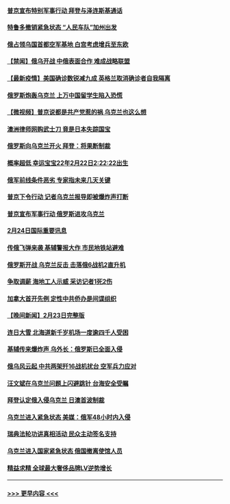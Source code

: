 #### [普京宣布特别军事行动 拜登与泽连斯基通话](../pages/prog202/a103356507.md?t=02250150) 
#### [特鲁多撤销紧急状态 “人民车队”加州出发](../pages/prog202/a103356529.md?t=02250150) 
#### [俄占领乌国首都空军基地 白宫考虑增兵至东欧](../pages/prog202/a103356389.md?t=02250150) 
#### [【禁闻】俄乌开战 中俄表面合作 难成战略联盟](../pages/prog202/a103356471.md?t=02250150) 
#### [【最新疫情】美国确诊数锐减九成 英格兰取消确诊者自我隔离](../pages/prog202/a103356486.md?t=02250150) 
#### [俄罗斯炮轰乌克兰 上万中国留学生陷入恐慌](../pages/prog202/a103356419.md?t=02250150) 
#### [【微视频】普京说都是共产党惹的祸 乌克兰也这么想](../pages/prog202/a103356392.md?t=02250150) 
#### [澳洲律师网购武士刀 竟是日本失踪国宝](../pages/prog202/a103356287.md?t=02250150) 
#### [俄罗斯向乌克兰开火 拜登：将果断制裁](../pages/prog202/a103356251.md?t=02250150) 
#### [概率超低 幸运宝宝22年2月22日2:22:22出生](../pages/prog202/a103356320.md?t=02250150) 
#### [俄军前线条件恶劣 专家指未来几天关键](../pages/prog202/a103356303.md?t=02250150) 
#### [普京下令行动 记者乌克兰报导即被爆炸声打断](../pages/prog202/a103356292.md?t=02250150) 
#### [普京宣布军事行动 俄罗斯进攻乌克兰](../pages/prog202/a103356265.md?t=02250150) 
#### [2月24日国际重要讯息](../pages/prog202/a103356273.md?t=02250150) 
#### [传俄飞弹来袭 基辅警报大作 市民地铁站避难](../pages/prog202/a103356234.md?t=02250150) 
#### [俄罗斯开战 乌克兰反击 击落俄6战机2直升机](../pages/prog202/a103356145.md?t=02250150) 
#### [争取调薪 海地工人示威 采访记者1死2伤](../pages/prog202/a103356116.md?t=02250150) 
#### [加拿大首开先例 定性中共侨办是间谍组织](../pages/prog202/a103356089.md?t=02250150) 
#### [【晚间新闻】2月23日完整版](../pages/prog202/a103355977.md?t=02250150) 
#### [连日大雪 北海道新千岁机场一度逾四千人受困](../pages/prog202/a103356098.md?t=02250150) 
#### [基辅传来爆炸声 乌外长：俄罗斯已全面入侵](../pages/prog202/a103356086.md?t=02250150) 
#### [俄乌风云起 中共两架歼16战机扰台 空军兵力应对](../pages/prog202/a103355725.md?t=02250150) 
#### [汪文斌在乌克兰问题上闪避跳针 台海安全受瞩](../pages/prog202/a103355734.md?t=02250150) 
#### [拜登认定俄入侵乌克兰 日澳首波制裁](../pages/prog202/a103355732.md?t=02250150) 
#### [乌克兰进入紧急状态 美媒：俄军48小时内入侵](../pages/prog202/a103355936.md?t=02250150) 
#### [瑞典法轮功讲真相活动 民众主动签名支持](../pages/prog202/a103355457.md?t=02250150) 
#### [乌克兰进入国家紧急状态 俄国撤离使馆人员](../pages/prog202/a103355818.md?t=02250150) 
#### [精益求精 全球最大奢侈品牌LV逆势增长](../pages/prog202/a103355762.md?t=02250150) 

----
#### [ >>> 更早内容 <<< ](../indexes/prog202-earlier.md)
